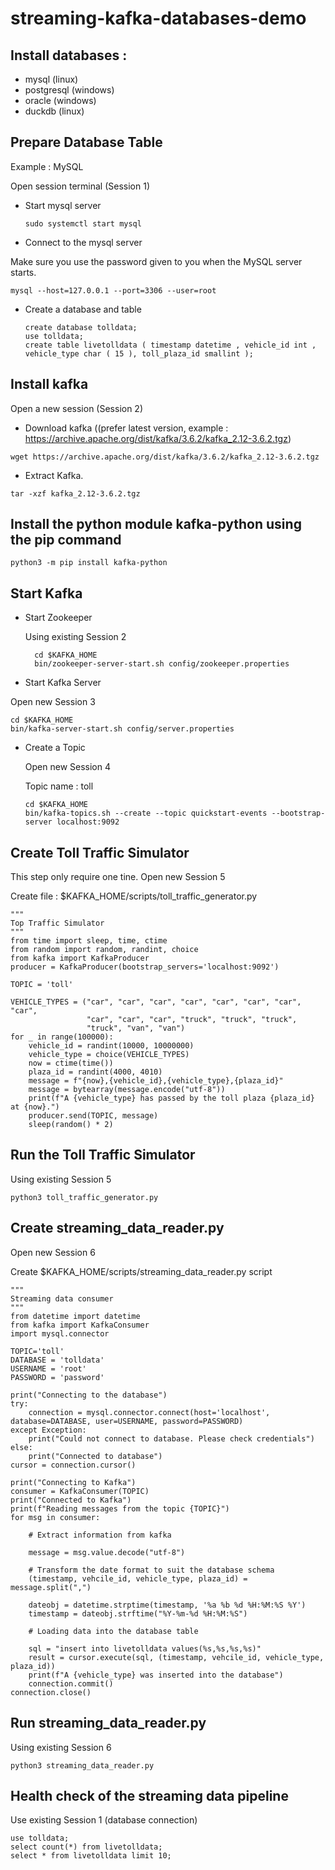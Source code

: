 # streaming-kafka-databases-demo

## Install databases :
- mysql (linux)
- postgresql (windows)
- oracle (windows)
- duckdb (linux)

## Prepare Database Table 

Example : MySQL

Open session terminal (Session 1)

- Start mysql server

  ```
  sudo systemctl start mysql
  ```

- Connect to the mysql server
  
Make sure you use the password given to you when the MySQL server starts.

```
mysql --host=127.0.0.1 --port=3306 --user=root
```

- Create a database and table

  ```
  create database tolldata;
  use tolldata;
  create table livetolldata ( timestamp datetime , vehicle_id int , vehicle_type char ( 15 ), toll_plaza_id smallint );
  ```

## Install kafka

Open a new session (Session 2)

- Download kafka ((prefer latest version, example : https://archive.apache.org/dist/kafka/3.6.2/kafka_2.12-3.6.2.tgz)
```
wget https://archive.apache.org/dist/kafka/3.6.2/kafka_2.12-3.6.2.tgz
```

- Extract Kafka.
```
tar -xzf kafka_2.12-3.6.2.tgz
```

## Install the python module kafka-python using the pip command

```
python3 -m pip install kafka-python
```

## Start Kafka

- Start Zookeeper
  
  Using existing Session 2

  ```
	cd $KAFKA_HOME
	bin/zookeeper-server-start.sh config/zookeeper.properties
  ```

-  Start Kafka Server

  Open new Session 3

  ```
  cd $KAFKA_HOME
  bin/kafka-server-start.sh config/server.properties
  ```

- Create a Topic

  Open new Session 4

  Topic name : toll

  ```
  cd $KAFKA_HOME
  bin/kafka-topics.sh --create --topic quickstart-events --bootstrap-server localhost:9092
  ```

## Create Toll Traffic Simulator

This step only require one tine.
Open new Session 5

Create file : $KAFKA_HOME/scripts/toll_traffic_generator.py

```
"""
Top Traffic Simulator
"""
from time import sleep, time, ctime
from random import random, randint, choice
from kafka import KafkaProducer
producer = KafkaProducer(bootstrap_servers='localhost:9092')

TOPIC = 'toll'

VEHICLE_TYPES = ("car", "car", "car", "car", "car", "car", "car", "car",
                 "car", "car", "car", "truck", "truck", "truck",
                 "truck", "van", "van")
for _ in range(100000):
    vehicle_id = randint(10000, 10000000)
    vehicle_type = choice(VEHICLE_TYPES)
    now = ctime(time())
    plaza_id = randint(4000, 4010)
    message = f"{now},{vehicle_id},{vehicle_type},{plaza_id}"
    message = bytearray(message.encode("utf-8"))
    print(f"A {vehicle_type} has passed by the toll plaza {plaza_id} at {now}.")
    producer.send(TOPIC, message)
    sleep(random() * 2)
```

## Run the Toll Traffic Simulator

Using existing Session 5

```
python3 toll_traffic_generator.py
```

## Create streaming_data_reader.py

Open new Session 6

Create $KAFKA_HOME/scripts/streaming_data_reader.py script

  ```
  """
  Streaming data consumer
  """
  from datetime import datetime
  from kafka import KafkaConsumer
  import mysql.connector
  
  TOPIC='toll'
  DATABASE = 'tolldata'
  USERNAME = 'root'
  PASSWORD = 'password'
  
  print("Connecting to the database")
  try:
      connection = mysql.connector.connect(host='localhost', database=DATABASE, user=USERNAME, password=PASSWORD)
  except Exception:
      print("Could not connect to database. Please check credentials")
  else:
      print("Connected to database")
  cursor = connection.cursor()
  
  print("Connecting to Kafka")
  consumer = KafkaConsumer(TOPIC)
  print("Connected to Kafka")
  print(f"Reading messages from the topic {TOPIC}")
  for msg in consumer:
  
      # Extract information from kafka
  
      message = msg.value.decode("utf-8")
  
      # Transform the date format to suit the database schema
      (timestamp, vehcile_id, vehicle_type, plaza_id) = message.split(",")
  
      dateobj = datetime.strptime(timestamp, '%a %b %d %H:%M:%S %Y')
      timestamp = dateobj.strftime("%Y-%m-%d %H:%M:%S")
  
      # Loading data into the database table
  
      sql = "insert into livetolldata values(%s,%s,%s,%s)"
      result = cursor.execute(sql, (timestamp, vehcile_id, vehicle_type, plaza_id))
      print(f"A {vehicle_type} was inserted into the database")
      connection.commit()
  connection.close()
  ```

## Run streaming_data_reader.py

Using existing Session 6

  ```
  python3 streaming_data_reader.py
  ```

## Health check of the streaming data pipeline

Use existing Session 1 (database connection)

  ```
  use tolldata;
  select count(*) from livetolldata;
  select * from livetolldata limit 10;
  ```


